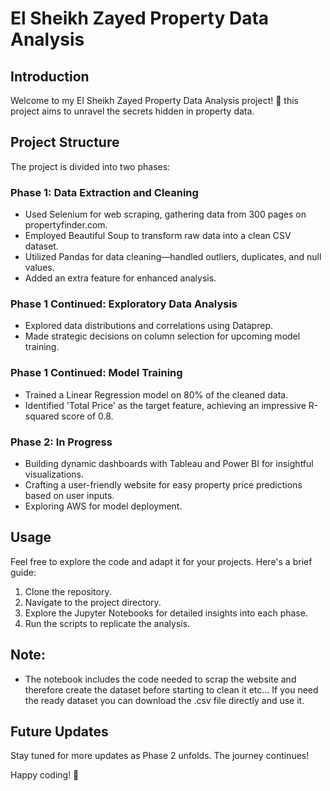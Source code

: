 # El Sheikh Zayed Property Data Analysis

## Introduction

Welcome to my El Sheikh Zayed Property Data Analysis project! 🚀 this project aims to unravel the secrets hidden in property data.

## Project Structure

The project is divided into two phases:

### Phase 1: Data Extraction and Cleaning

- Used Selenium for web scraping, gathering data from 300 pages on propertyfinder.com.
- Employed Beautiful Soup to transform raw data into a clean CSV dataset.
- Utilized Pandas for data cleaning—handled outliers, duplicates, and null values.
- Added an extra feature for enhanced analysis.

### Phase 1 Continued: Exploratory Data Analysis

- Explored data distributions and correlations using Dataprep.
- Made strategic decisions on column selection for upcoming model training.

### Phase 1 Continued: Model Training

- Trained a Linear Regression model on 80% of the cleaned data.
- Identified 'Total Price' as the target feature, achieving an impressive R-squared score of 0.8.

### Phase 2: In Progress

- Building dynamic dashboards with Tableau and Power BI for insightful visualizations.
- Crafting a user-friendly website for easy property price predictions based on user inputs.
- Exploring AWS for model deployment.

## Usage

Feel free to explore the code and adapt it for your projects. Here's a brief guide:

1. Clone the repository.
2. Navigate to the project directory.
3. Explore the Jupyter Notebooks for detailed insights into each phase.
4. Run the scripts to replicate the analysis.

## Note:
- The notebook includes the code needed to scrap the website and therefore create the dataset before starting to clean it etc... If you need the ready dataset you can download the .csv file directly and use it.

## Future Updates

Stay tuned for more updates as Phase 2 unfolds. The journey continues!

Happy coding! 🚀
